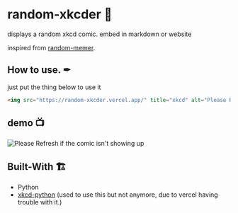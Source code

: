 # random-xkcder 💬

displays a random xkcd comic. embed in markdown or website

inspired from [random-memer](https://github.com/techytushar/random-memer).

## How to use. ✒
just put the thing below to use it
```html
<img src="https://random-xkcder.vercel.app/" title="xkcd" alt="Please Refresh if the comic isn't showing up">
```

## demo 📺

<img src="https://random-xkcder.vercel.app/" title="xkcd" alt="Please Refresh if the comic isn't showing up">

## Built-With 🏗

- Python
- [xkcd-python](https://github.com/Sas2k/xkcd-python) (used to use this but not anymore, due to vercel having trouble with it.)
